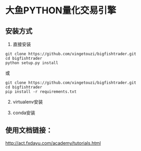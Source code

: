 # 大鱼PYTHON量化交易引擎

## 安装方式
1. 直接安装

```
git clone https://github.com/xingetouzi/bigfishtrader.git
cd bigfishtrader
python setup.py install
```
或
```
git clone https://github.com/xingetouzi/bigfishtrader.git
cd bigfishtrader
pip install -r requirements.txt
```

2. virtualenv安装

3. conda安装


## 使用文档链接：
http://act.fxdayu.com/academy/tutorials.html
